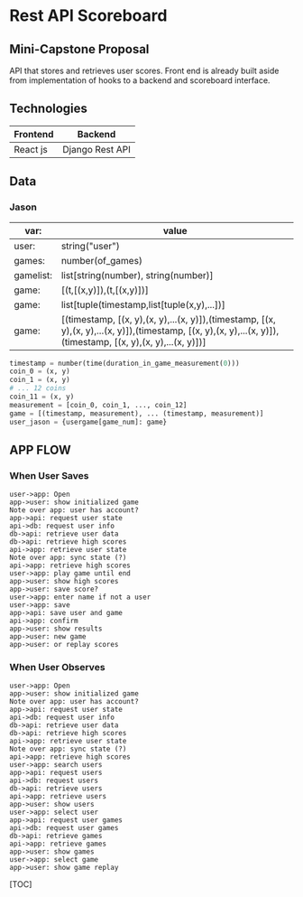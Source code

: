 Rest API Scoreboard
===================

## Mini-Capstone Proposal
API that stores and retrieves user scores.
Front end is already built aside from implementation of hooks to a backend and scoreboard interface.

## Technologies

Frontend | Backend
----- | ---
React js | Django Rest API
 
## Data

### Jason 
var: |  value
------ | ---
user: | string("user")
games: | number(of_games)
gamelist: | list[string(number), string(number)] 
game: | [(t,[(x,y)]),(t,[(x,y)])] 
game: |  list[tuple(timestamp,list[tuple(x,y),...])]
game: | [(timestamp, [(x, y),(x, y),...(x, y)]),(timestamp, [(x, y),(x, y),...(x, y)]),(timestamp, [(x, y),(x, y),...(x, y)]),(timestamp, [(x, y),(x, y),...(x, y)])]

```python
timestamp = number(time(duration_in_game_measurement(0)))
coin_0 = (x, y) 
coin_1 = (x, y) 
# ... 12 coins
coin_11 = (x, y)
measurement = [coin_0, coin_1, ..., coin_12]
game = [(timestamp, measurement), ... (timestamp, measurement)]
user_jason = {usergame[game_num]: game}

```
 

## APP FLOW

### When User Saves
```sequence
user->app: Open
app->user: show initialized game
Note over app: user has account?
app->api: request user state         
api->db: request user info     
db->api: retrieve user data    
db->api: retrieve high scores
api->app: retrieve user state
Note over app: sync state (?)
api->app: retrieve high scores
user->app: play game until end
app->user: show high scores
app->user: save score?
user->app: enter name if not a user
user->app: save
app->api: save user and game
api->app: confirm
app->user: show results
app->user: new game
app->user: or replay scores
```

### When User Observes
```sequence
user->app: Open
app->user: show initialized game
Note over app: user has account?
app->api: request user state          
api->db: request user info     
db->api: retrieve user data    
db->api: retrieve high scores     
api->app: retrieve user state
Note over app: sync state (?)
api->app: retrieve high scores
user->app: search users
app->api: request users
api->db: request users
db->api: retrieve users
api->app: retrieve users
app->user: show users
user->app: select user
app->api: request user games
api->db: request user games
db->api: retrieve games
api->app: retrieve games
app->user: show games
user->app: select game
app->user: show game replay
```



[TOC]

